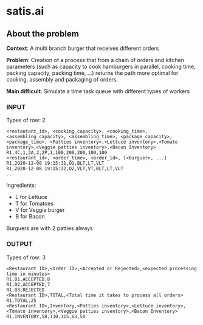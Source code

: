 # satis.ai
## About the problem
**Context**: A multi branch burger that receives different orders

**Problem**: Creation of a process that from a chain of orders and kitchen 
parameters (such as capacity to cook hamburgers in parallel, cooking time, 
packing capacity, packing time, ...) returns the path more optimal for cooking, 
assembly and packaging of orders.

**Main difficult**: Simulate a time task queue with different types of workers

### INPUT
Types of row: 2
```
<restautant_id>, <cooking_capacity>, <cooking_time>, <assembling_capacity>, <assembling_time>, <package_capacity>, <package_time>, <Patties inventory>,<Lettuce inventory>,<Tomato inventory>,<Veggie patties inventory>,<Bacon Inventory>
R1,4C,1,3A,2,2P,1,100,200,200,100,100
<restaurant_id>, <order_time>, <order_id>, [<burguer>, ...]
R1,2020-12-08 19:15:31,O1,BLT,LT,VLT
R1,2020-12-08 19:15:32,O2,VLT,VT,BLT,LT,VLT
...
```
Ingredients:
- L for Lettuce
- T for Tomatoes
- V for Veggie burger
- B for Bacon

Burguers are with 2 patties always
### OUTPUT

Types of row: 3

```
<Restaurant ID>,<Order ID>,<Accepted or Rejected>,<expected processing time in minutes>
R1,O1,ACCEPTED,8
R1,O2,ACCEPTED,7
R1,O3,REJECTED
<Restaurant ID>,TOTAL,<Total time it takes to process all orders>
R1,TOTAL,25
<Restaurant ID>,Inventory,<Patties inventory>,<Lettuce inventory>,<Tomato inventory>,<Veggie patties inventory>,<Bacon Inventory>
R1,INVENTORY,58,130,115,63,50
```
